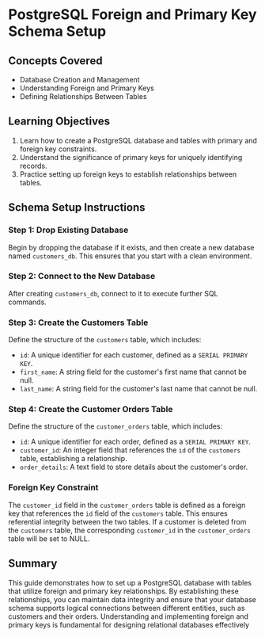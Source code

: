 # PostgreSQL Foreign and Primary Key Schema Setup

## Concepts Covered

- Database Creation and Management
- Understanding Foreign and Primary Keys
- Defining Relationships Between Tables

## Learning Objectives

1. Learn how to create a PostgreSQL database and tables with primary and foreign key constraints.
2. Understand the significance of primary keys for uniquely identifying records.
3. Practice setting up foreign keys to establish relationships between tables.

## Schema Setup Instructions

### Step 1: Drop Existing Database

Begin by dropping the database if it exists, and then create a new database named `customers_db`. This ensures that you start with a clean environment.

### Step 2: Connect to the New Database

After creating `customers_db`, connect to it to execute further SQL commands.

### Step 3: Create the Customers Table

Define the structure of the `customers` table, which includes:

- `id`: A unique identifier for each customer, defined as a `SERIAL PRIMARY KEY`.
- `first_name`: A string field for the customer's first name that cannot be null.
- `last_name`: A string field for the customer's last name that cannot be null.

### Step 4: Create the Customer Orders Table

Define the structure of the `customer_orders` table, which includes:

- `id`: A unique identifier for each order, defined as a `SERIAL PRIMARY KEY`.
- `customer_id`: An integer field that references the `id` of the `customers` table, establishing a relationship.
- `order_details`: A text field to store details about the customer's order.

### Foreign Key Constraint

The `customer_id` field in the `customer_orders` table is defined as a foreign key that references the `id` field of the `customers` table. This ensures referential integrity between the two tables. If a customer is deleted from the `customers` table, the corresponding `customer_id` in the `customer_orders` table will be set to NULL.

## Summary

This guide demonstrates how to set up a PostgreSQL database with tables that utilize foreign and primary key relationships. By establishing these relationships, you can maintain data integrity and ensure that your database schema supports logical connections between different entities, such as customers and their orders. Understanding and implementing foreign and primary keys is fundamental for designing relational databases effectively
